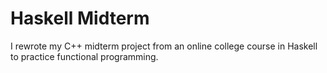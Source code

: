 # Haskell Midterm
I rewrote my C++ midterm project from an online college course in Haskell to practice functional programming.
